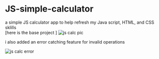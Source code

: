 # JS-simple-calculator
a simple JS calculator app to help refresh my Java script, HTML, and CSS sklills  
[here is the base project ]
 ![js calc pic](https://github.com/Omar-Likes-To-Code/JS-simple-calculator/assets/135728720/7e5113f9-7370-4cf6-a22c-1d3400f4314e)

i also added an error catching feature for invalid operations

![js calc error](https://github.com/Omar-Likes-To-Code/JS-simple-calculator/assets/135728720/a059367b-1e8e-4908-a249-a9ba4a36d80d)
